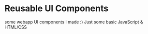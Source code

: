 # Reusable UI Components 
some webapp UI components I made :) Just some basic JavaScript & HTML/CSS
